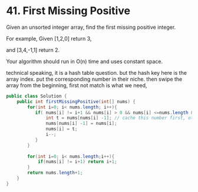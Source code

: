 # 41. First Missing Positive 

Given an unsorted integer array, find the first missing positive integer.

For example,
Given [1,2,0] return 3,

and [3,4,-1,1] return 2.

Your algorithm should run in O(n) time and uses constant space.

technical speaking, it is a hash table question. but the hash key here is the array index. put the corresponding number in their niche. then swipe the array from the beginning, first not match is what we need, 

```java
public class Solution {
    public int firstMissingPositive(int[] nums) {
        for(int i=0; i< nums.length; i++){
           if( nums[i] != i+1 && nums[i] > 0 && nums[i] <=nums.length && nums[i] != nums[nums[i]-1]){
               int t = nums[nums[i] -1]; // cache this number first, other wise won't work. !!! because of i--
               nums[nums[i] -1] = nums[i];
               nums[i] = t;
               i--;
           }
        }
        
        for(int i=0; i< nums.length;i++){
            if(nums[i] != i+1) return i+1;
        }
        return nums.length+1;
    }
}
```
